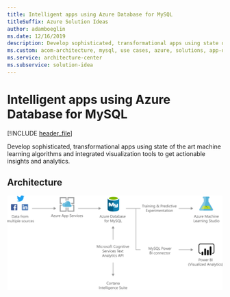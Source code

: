 ```yaml
---
title: Intelligent apps using Azure Database for MySQL
titleSuffix: Azure Solution Ideas
author: adamboeglin
ms.date: 12/16/2019
description: Develop sophisticated, transformational apps using state of the art machine learning algorithms and integrated visualization tools to get actionable insights and analytics.
ms.custom: acom-architecture, mysql, use cases, azure, solutions, app-dev, 'https://azure.microsoft.com/solutions/architecture/intelligent-apps-using-azure-database-for-mysql/'
ms.service: architecture-center
ms.subservice: solution-idea
---
```


# Intelligent apps using Azure Database for MySQL

[!INCLUDE [header_file](../header.md)]

Develop sophisticated, transformational apps using state of the art machine learning algorithms and integrated visualization tools to get actionable insights and analytics.

## Architecture

![Architecture diagram](../media/intelligent-apps-using-azure-database-for-mysql.svg)

